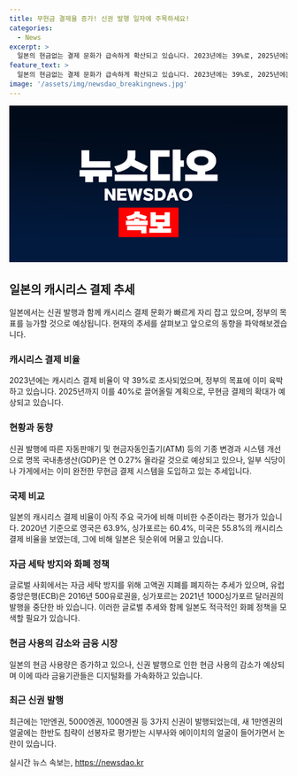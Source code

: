 ```yaml
---
title: 무현금 결제율 증가! 신권 발행 일자에 주목하세요!
categories:
  - News
excerpt: >
  일본의 현금없는 결제 문화가 급속하게 확산되고 있습니다. 2023년에는 39%로, 2025년에는 40%로 상승할 것으로 예상되며 이에 따른 신권 발행으로 국내총생산(GDP)은 0.27% 증가할 것으로 전망됩니다. 현금을 받지 않는 매장이 늘어나면서 은행의 점포 수가 감소하고, 디지털 결제 시장은 급증하고 있습니다. 그러나 여전히 일본의 무현금 결제 비중은 주요 국가에 비해 낮은 수준이며, 다른 국가들의 고액권 지폐 폐지 논의에도 뒤떨어지고 있습니다.
feature_text: >
  일본의 현금없는 결제 문화가 급속하게 확산되고 있습니다. 2023년에는 39%로, 2025년에는 40%로 상승할 것으로 예상되며 이에 따른 신권 발행으로 국내총생산(GDP)은 0.27% 증가할 것으로 전망됩니다. 현금을 받지 않는 매장이 늘어나면서 은행의 점포 수가 감소하고, 디지털 결제 시장은 급증하고 있습니다. 그러나 여전히 일본의 무현금 결제 비중은 주요 국가에 비해 낮은 수준이며, 다른 국가들의 고액권 지폐 폐지 논의에도 뒤떨어지고 있습니다.
image: '/assets/img/newsdao_breakingnews.jpg'
---
```


<p><img src="/assets/img/newsdao_breakingnews.jpg" alt="ontimetimes 속보" /></p>

<h2 data-ke-size="size26">일본의 캐시리스 결제 추세</h2>

<p data-ke-size="size16">일본에서는 신권 발행과 함께 캐시리스 결제 문화가 빠르게 자리 잡고 있으며, 정부의 목표를 능가할 것으로 예상됩니다. 현재의 추세를 살펴보고 앞으로의 동향을 파악해보겠습니다.</p>

<h3>캐시리스 결제 비율</h3>

<p data-ke-size="size16">2023년에는 캐시리스 결제 비율이 약 39%로 조사되었으며, 정부의 목표에 이미 육박하고 있습니다. 2025년까지 이를 40%로 끌어올릴 계획으로, 무현금 결제의 확대가 예상되고 있습니다.</p>

<h3>현황과 동향</h3>

<p data-ke-size="size16">신권 발행에 따른 자동판매기 및 현금자동인출기(ATM) 등의 기종 변경과 시스템 개선으로 명목 국내총생산(GDP)은 연 0.27% 올라갈 것으로 예상되고 있으나, 일부 식당이나 가게에서는 이미 완전한 무현금 결제 시스템을 도입하고 있는 추세입니다.</p>

<h3>국제 비교</h3>

<p data-ke-size="size16">일본의 캐시리스 결제 비율이 아직 주요 국가에 비해 미비한 수준이라는 평가가 있습니다. 2020년 기준으로 영국은 63.9%, 싱가포르는 60.4%, 미국은 55.8%의 캐시리스 결제 비율을 보였는데, 그에 비해 일본은 뒷순위에 머물고 있습니다.</p>

<h3>자금 세탁 방지와 화폐 정책</h3>

<p data-ke-size="size16">글로벌 사회에서는 자금 세탁 방지를 위해 고액권 지폐를 폐지하는 추세가 있으며, 유럽중앙은행(ECB)은 2016년 500유로권을, 싱가포르는 2021년 1000싱가포르 달러권의 발행을 중단한 바 있습니다. 이러한 글로벌 추세와 함께 일본도 적극적인 화폐 정책을 모색할 필요가 있습니다.</p>

<h3>현금 사용의 감소와 금융 시장</h3>

<p data-ke-size="size16">일본의 현금 사용량은 증가하고 있으나, 신권 발행으로 인한 현금 사용의 감소가 예상되며 이에 따라 금융기관들은 디지털화를 가속화하고 있습니다.</p>

<h3>최근 신권 발행</h3>

<p data-ke-size="size16">최근에는 1만엔권, 5000엔권, 1000엔권 등 3가지 신권이 발행되었는데, 새 1만엔권의 얼굴에는 한반도 침략이 선봉자로 평가받는 시부사와 에이이치의 얼굴이 들어가면서 논란이 있습니다.</p>
실시간 뉴스 속보는, <a href="https://newsdao.kr" rel="dofollow">https://newsdao.kr</a>


